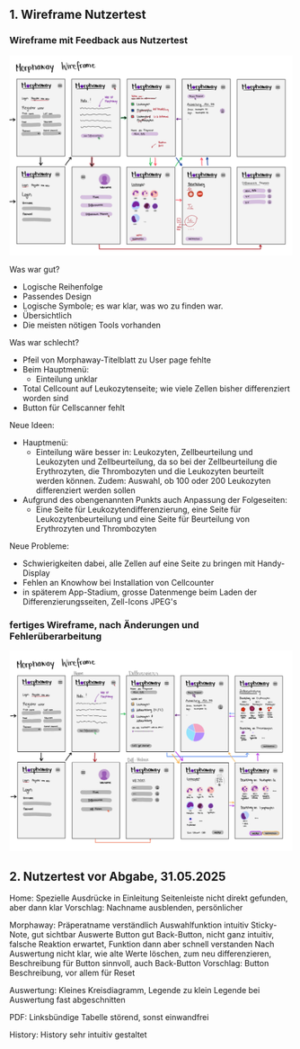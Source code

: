## 1. Wireframe Nutzertest

### Wireframe mit Feedback aus Nutzertest
![Wireframe mit Feedback aus Nutzertest](https://github.com/Kiri034/Morphaway/blob/160cef76a5beb80409597eee22342cf79020f8d5/Bilder/Wireframe_Morphaway_mitFeedback.png)

Was war gut?
-	Logische Reihenfolge
-	Passendes Design
-	Logische Symbole; es war klar, was wo zu finden war.
-	Übersichtlich
-	Die meisten nötigen Tools vorhanden

Was war schlecht?
-	Pfeil von Morphaway-Titelblatt zu User page fehlte
-	Beim Hauptmenü:
    - Einteilung unklar
-	Total Cellcount auf Leukozytenseite; wie viele Zellen bisher differenziert worden sind
-	Button für Cellscanner fehlt

Neue Ideen:
-	Hauptmenü:
    - Einteilung wäre besser in: Leukozyten, Zellbeurteilung und Leukozyten und Zellbeurteilung, da so bei der Zellbeurteilung die Erythrozyten, die Thrombozyten und die Leukozyten beurteilt werden können. Zudem: Auswahl, ob 100 oder 200 Leukozyten differenziert werden sollen
-	Aufgrund des obengenannten Punkts auch Anpassung der Folgeseiten:
    - Eine Seite für Leukozytendifferenzierung, eine Seite für Leukozytenbeurteilung und eine Seite für Beurteilung von Erythrozyten und Thrombozyten

Neue Probleme:
-	Schwierigkeiten dabei, alle Zellen auf eine Seite zu bringen mit Handy-Display
-	Fehlen an Knowhow bei Installation von Cellcounter
- in späterem App-Stadium, grosse Datenmenge beim Laden der Differenzierungsseiten, Zell-Icons JPEG's

### fertiges Wireframe, nach Änderungen und Fehlerüberarbeitung
![fertiges Wireframe](https://github.com/Kiri034/Morphaway/blob/45c85dc829e46301f68b9a91d696b6ed84e5201f/Bilder/Wireframe_Morphaway_v3.jpg)


## 2. Nutzertest vor Abgabe, 31.05.2025

Home:
Spezielle Ausdrücke in Einleitung
Seitenleiste nicht direkt gefunden, aber dann klar
Vorschlag: Nachname ausblenden, persönlicher

Morphaway:
Präperatname verständlich
Auswahlfunktion intuitiv
Sticky-Note, gut sichtbar
Auswerte Button gut
Back-Button, nicht ganz intuitiv, falsche Reaktion erwartet, Funktion dann aber schnell verstanden
Nach Auswertung nicht klar, wie alte Werte löschen, zum neu differenzieren, Beschreibung für Button sinnvoll, auch Back-Button
Vorschlag: Button Beschreibung, vor allem für Reset

Auswertung:
Kleines Kreisdiagramm, Legende zu klein
Legende bei Auswertung fast abgeschnitten

PDF:
Linksbündige Tabelle störend, sonst einwandfrei

History:
History sehr intuitiv gestaltet